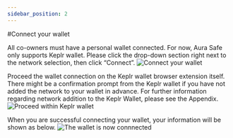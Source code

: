 ```yaml
---
sidebar_position: 2
---
```


#Connect your wallet

All co-owners must have a personal wallet connected. For now, Aura Safe only supports Keplr wallet. Please click the drop-down section right next to the network selection, then click “Connect”.
![Connect your wallet](/img/aurasafe/connect_your_wallet_1.png)

Proceed the wallet connection on the Keplr wallet browser extension itself. There might be a confirmation prompt from the Keplr wallet if you have not added the network to your wallet in advance. For further information regarding network addition to the Keplr Wallet, please see the Appendix.
![Proceed within Keplr wallet](/img/aurasafe/connect_your_wallet_2.png)

When you are successful connecting your wallet, your information will be shown as below.
![The wallet is now connnected](/img/aurasafe/connect_your_wallet_3.png)
